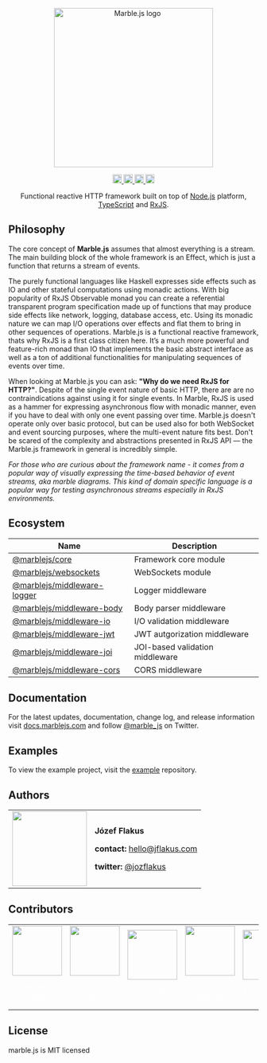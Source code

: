 <p align="center">
  <a href="https://marblejs.com">
    <img src="https://github.com/marblejs/marble/blob/master/assets/img/logo.png?raw=true" width="320" alt="Marble.js logo"/>
  </a>
</p>

<p align="center">
<a href="https://www.npmjs.com/package/@marblejs/core">
  <img src="https://travis-ci.com/marblejs/marble.svg?branch=master" alt="Travis-CI status" height="18">
</a>
<a href="https://badge.fury.io/js/%40marblejs%2Fcore">
  <img src="https://badge.fury.io/js/%40marblejs%2Fcore.svg" alt="npm version" height="18">
</a>
<a href="https://codecov.io/gh/marblejs/marble?branch=master">
  <img src="https://codecov.io/gh/marblejs/marble/coverage.svg?branch=master" alt="Codecov coverage" height="18">
</a>
<a href="https://lernajs.io">
  <img src="https://img.shields.io/badge/maintained%20with-lerna-cc00ff.svg" alt="Maintained with lerna" height="18">
</a>
</p>

<p align="center">
Functional reactive HTTP framework built on top of <a href="http://nodejs.org" target="blank">Node.js</a> platform, <a href="https://www.typescriptlang.org" target="blank">TypeScript</a> and <a href="http://reactivex.io/rxjs" target="blank">RxJS</a>.
</p>

## <a name="philosophy"></a> Philosophy

The core concept of **Marble.js** assumes that almost everything is a stream. The main building block of the whole framework is an Effect, which is just a function that returns a stream of events.

The purely functional languages like Haskell expresses side effects such as IO and other stateful computations using monadic actions. With big popularity of  RxJS Observable monad you can create a referential transparent program specification made up of functions that may produce side effects like network, logging, database access, etc. Using its monadic nature we can map I/O operations over effects and flat them to bring in other sequences of operations. Marble.js is a functional reactive framework, thats why RxJS is a first class citizen here. It’s a much more powerful and feature-rich monad than IO that implements the basic abstract interface as well as a ton of additional functionalities for manipulating sequences of events over time.

When looking at Marble.js you can ask: **"Why do we need RxJS for HTTP?"**. Despite of the single event nature of basic HTTP, there are are no contraindications against using it for single events. In Marble, RxJS is used as a hammer for expressing asynchronous flow with monadic manner, even if you have to deal with only one event passing over time. Marble.js doesn't operate only over basic protocol, but can be used also for both WebSocket and event sourcing purposes, where the multi-event nature fits best. Don't be scared of the complexity and abstractions presented in RxJS API —  the Marble.js framework in general is incredibly simple.

*For those who are curious about the framework name - it comes from a popular way of visually expressing the time-based behavior of event streams, aka marble diagrams. This kind of domain specific language is a popular way for testing asynchronous streams especially in RxJS environments.*

## <a name="ecosystem"></a> Ecosystem
| Name                        | Description                                                                                  |
| --------------------------- | -------------------------------------------------------------------------------------------- |
| [@marblejs/core](https://www.npmjs.com/package/@marblejs/core)                           | Framework core module           |
| [@marblejs/websockets](https://www.npmjs.com/package/@marblejs/websockets)               | WebSockets module               |
| [@marblejs/middleware-logger](https://www.npmjs.com/package/@marblejs/middleware-logger) | Logger middleware               |
| [@marblejs/middleware-body](https://www.npmjs.com/package/@marblejs/middleware-body)     | Body parser middleware          |
| [@marblejs/middleware-io](https://www.npmjs.com/package/@marblejs/middleware-io)         | I/O validation middleware       |
| [@marblejs/middleware-jwt](https://www.npmjs.com/package/@marblejs/middleware-jwt)       | JWT autgorization middleware    |
| [@marblejs/middleware-joi](https://www.npmjs.com/package/@marblejs/middleware-joi)       | JOI-based validation middleware |
| [@marblejs/middleware-cors](https://www.npmjs.com/package/@marblejs/middleware-cors)     | CORS middleware                 |

## <a name="docs"></a> Documentation

For the latest updates, documentation, change log, and release information visit [docs.marblejs.com](https://docs.marblejs.com) and follow [@marble_js](https://twitter.com/marble_js) on Twitter.

## <a name="examples"></a> Examples

To view the example project, visit the [example](https://github.com/marblejs/example) repository.

## Authors

<table border="0">
  <tr>
    <td>
      <a href="https://github.com/JozefFlakus" style="color: white">
        <img src="https://github.com/JozefFlakus.png?s=150" width="150"/>
      </a>
    </td>
    <td>
      <p><strong>Józef Flakus</strong></p>
      <p><strong>contact: </strong><a href="mailto:hello@jflakus.com">hello@jflakus.com</a></p>
      <p><strong>twitter: </strong><a href="https://twitter.com/jozflakus">@jozflakus</a></p>
    </td>
  </tr>
</table>

## Contributors

<table>
  <tr>
    <td align="center">
      <a href="https://github.com/sebastianmusial" style="color: white">
        <img src="https://github.com/sebastianmusial.png?s=150" width="100"/>
        <p style="text-align: center"><small>Sebastian Musial</small></p>
      </a>
    </td>
    <td align="center">
      <a href="https://github.com/pdomaleczny" style="color: white">
        <img src="https://github.com/pdomaleczny.png?s=150" width="100"/>
        <p style="text-align: center"><small>Patryk Domałeczny</small></p>
      </a>
    </td>
    <td align="center">
      <a href="https://github.com/luciorubeens" style="color: white">
        <img src="https://github.com/luciorubeens.png?s=150" width="100"/>
        <p style="text-align: center"><small>Lúcio Rubens</small></p>
      </a>
    </td>
    <td align="center">
      <a href="https://github.com/krzysztof-miemiec" style="color: white">
        <img src="https://github.com/krzysztof-miemiec.png?s=150" width="100"/>
        <p style="text-align: center"><small>Krzysztof Miemiec</small></p>
      </a>
    </td>
    <td align="center">
      <a href="https://github.com/Edouardbozon" style="color: white">
        <img src="https://github.com/Edouardbozon.png?s=150" width="100"/>
        <p style="text-align: center"><small>Edouard Bozon</small></p>
      </a>
    </td>
  </tr>
</table>

## License

marble.js is MIT licensed

